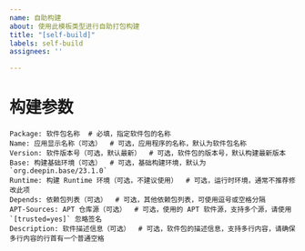 ```yaml
---
name: 自助构建
about: 使用此模板类型进行自助打包构建
title: "[self-build]"
labels: self-build
assignees: ''

---
```


<!-- 请填写以下构建参数，`Package` 字段是必须提供的。请确保 `APT-Sources` 中列出的 APT 仓库包含指定的 `deb` 包，您可以使用 `apt-cache show "包名"` 查询包的详细信息以及其所在的 APT 仓库。 -->

<!-- 若需要调整参数，请直接编辑此issue，保存即触发构建 -->


# 构建参数

```package
Package: 软件包名称  # 必填，指定软件包的名称
Name: 应用显示名称（可选）  # 可选，应用程序的名称，默认为软件包名称
Version: 软件版本号（可选，默认最新）  # 可选，软件包的版本号，默认构建最新版本
Base: 构建基础环境（可选）  # 可选，基础构建环境，默认为 `org.deepin.base/23.1.0`
Runtime: 构建 Runtime 环境（可选，不建议使用）  # 可选，运行时环境，通常不推荐修改此项
Depends: 依赖包列表（可选）  # 可选，其他依赖包列表，可使用逗号或空格分隔
APT-Sources: APT 仓库源（可选）  # 可选，使用的 APT 软件源，支持多个源，请使用 `[trusted=yes]` 忽略签名
Description: 软件描述信息（可选）  # 可选，软件包的描述信息，支持多行内容，请确保多行内容的行首有一个普通空格
```


<!-- 示例模板：[GIMP](https://github.com/System233/linglong-killer-self-service/blob/main/tests/gimp.md) -->
